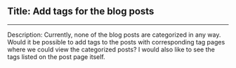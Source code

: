 ## Title: Add tags for the blog posts
___
Description: Currently, none of the blog posts are categorized in any way. Would it be possible to add tags to the posts with corresponding tag pages where we could view the categorized posts? I would also like to see the tags listed on the post page itself.
